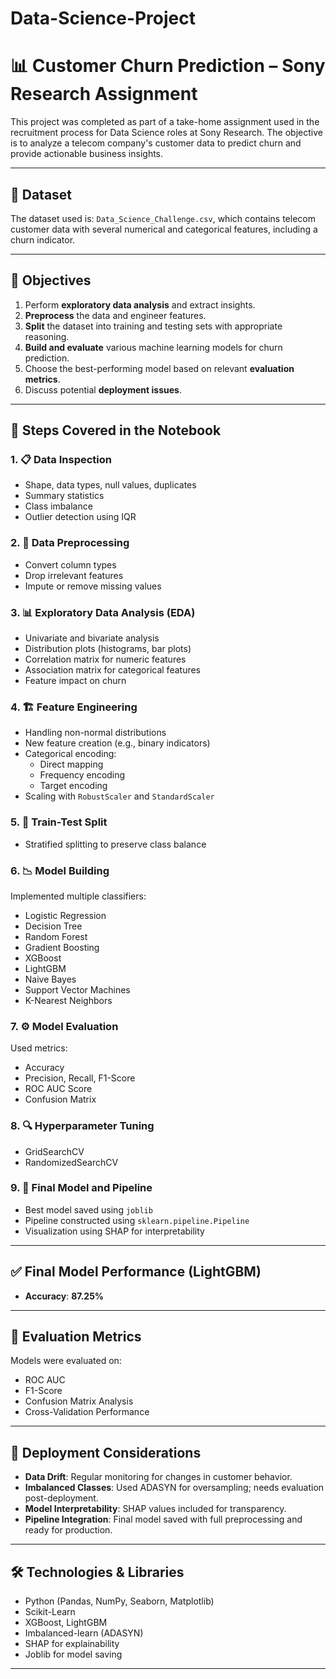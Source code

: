 # Data-Science-Project
# 📊 Customer Churn Prediction – Sony Research Assignment

This project was completed as part of a take-home assignment used in the recruitment process for Data Science roles at Sony Research. The objective is to analyze a telecom company's customer data to predict churn and provide actionable business insights.

---

## 📁 Dataset

The dataset used is: `Data_Science_Challenge.csv`, which contains telecom customer data with several numerical and categorical features, including a churn indicator.

---

## 🧠 Objectives

1. Perform **exploratory data analysis** and extract insights.
2. **Preprocess** the data and engineer features.
3. **Split** the dataset into training and testing sets with appropriate reasoning.
4. **Build and evaluate** various machine learning models for churn prediction.
5. Choose the best-performing model based on relevant **evaluation metrics**.
6. Discuss potential **deployment issues**.

---

## 📌 Steps Covered in the Notebook

### 1. 📋 Data Inspection
- Shape, data types, null values, duplicates
- Summary statistics
- Class imbalance
- Outlier detection using IQR

### 2. 🧹 Data Preprocessing
- Convert column types
- Drop irrelevant features
- Impute or remove missing values

### 3. 📊 Exploratory Data Analysis (EDA)
- Univariate and bivariate analysis
- Distribution plots (histograms, bar plots)
- Correlation matrix for numeric features
- Association matrix for categorical features
- Feature impact on churn

### 4. 🏗 Feature Engineering
- Handling non-normal distributions
- New feature creation (e.g., binary indicators)
- Categorical encoding:
  - Direct mapping
  - Frequency encoding
  - Target encoding
- Scaling with `RobustScaler` and `StandardScaler`

### 5. 🧪 Train-Test Split
- Stratified splitting to preserve class balance

### 6. 📉 Model Building
Implemented multiple classifiers:
- Logistic Regression
- Decision Tree
- Random Forest
- Gradient Boosting
- XGBoost
- LightGBM
- Naive Bayes
- Support Vector Machines
- K-Nearest Neighbors

### 7. ⚙️ Model Evaluation
Used metrics:
- Accuracy
- Precision, Recall, F1-Score
- ROC AUC Score
- Confusion Matrix

### 8. 🔍 Hyperparameter Tuning
- GridSearchCV
- RandomizedSearchCV

### 9. 🏁 Final Model and Pipeline
- Best model saved using `joblib`
- Pipeline constructed using `sklearn.pipeline.Pipeline`
- Visualization using SHAP for interpretability

---

## ✅ Final Model Performance (LightGBM)

- **Accuracy**: **87.25%**

---

## 🧪 Evaluation Metrics

Models were evaluated on:
- ROC AUC
- F1-Score
- Confusion Matrix Analysis
- Cross-Validation Performance

---

## 🚧 Deployment Considerations

- **Data Drift**: Regular monitoring for changes in customer behavior.
- **Imbalanced Classes**: Used ADASYN for oversampling; needs evaluation post-deployment.
- **Model Interpretability**: SHAP values included for transparency.
- **Pipeline Integration**: Final model saved with full preprocessing and ready for production.

---

## 🛠 Technologies & Libraries

- Python (Pandas, NumPy, Seaborn, Matplotlib)
- Scikit-Learn
- XGBoost, LightGBM
- Imbalanced-learn (ADASYN)
- SHAP for explainability
- Joblib for model saving

---


